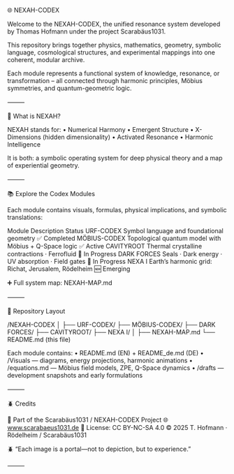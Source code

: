 🌐 NEXAH-CODEX

Welcome to the NEXAH-CODEX, the unified resonance system developed by Thomas Hofmann under the project Scarabäus1031.

This repository brings together physics, mathematics, geometry, symbolic language, cosmological structures, and experimental mappings into one coherent, modular archive.

Each module represents a functional system of knowledge, resonance, or transformation – all connected through harmonic principles, Möbius symmetries, and quantum-geometric logic.

⸻

🔭 What is NEXAH?

NEXAH stands for:
	•	Numerical Harmony
	•	Emergent Structure
	•	X-Dimensions (hidden dimensionality)
	•	Activated Resonance
	•	Harmonic Intelligence

It is both: a symbolic operating system for deep physical theory and a map of experiential geometry.

⸻

📚 Explore the Codex Modules

Each module contains visuals, formulas, physical implications, and symbolic translations:

Module	Description	Status
URF-CODEX	Symbol language and foundational geometry	✅ Completed
MÖBIUS-CODEX	Topological quantum model with Möbius + Q-Space logic	✅ Active
CAVITYROOT	Thermal crystalline contractions · Ferrofluid	🧪 In Progress
DARK FORCES	Seals · Dark energy · UV absorption · Field gates	🧪 In Progress
NEXA I	Earth’s harmonic grid: Richat, Jerusalem, Rödelheim	🆕 Emerging

➕ Full system map: NEXAH-MAP.md

⸻

📁 Repository Layout

/NEXAH-CODEX
│
├── URF-CODEX/
├── MÖBIUS-CODEX/
├── DARK FORCES/
├── CAVITYROOT/
├── NEXA I/
│
├── NEXAH-MAP.md
└── README.md (this file)

Each module contains:
	•	README.md (EN) + README_de.md (DE)
	•	/Visuals — diagrams, energy projections, harmonic animations
	•	/equations.md — Möbius field models, ZPE, Q-Space dynamics
	•	/drafts — development snapshots and early formulations

⸻

🪲 Credits

🎨 Part of the Scarabäus1031 / NEXAH-CODEX Project
🌐 www.scarabaeus1031.de
📄 License: CC BY-NC-SA 4.0
© 2025 T. Hofmann · Rödelheim / Scarabäus1031

🪲 “Each image is a portal—not to depiction, but to experience.”

⸻
